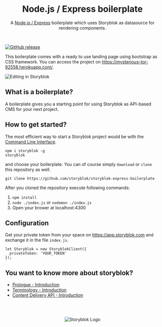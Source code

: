 <p align="center">
  <h1 align="center">Node.js / Express boilerplate</h1>
  <p align="center">A <a href="https://www.storyblok.com" target="_blank">Node.js / Express</a> boilerplate which uses Storyblok as datasource for rendering components.</p>
</p>
<br>

[![GitHub release](https://img.shields.io/github/release/storyblok/storyblok-express-boilerplate.svg)](https://github.com/storyblok/storyblok-express-boilerplate/)

This boilerplate comes with a ready to use landing page using bootstrap as CSS framework. You can access the project on https://mysterious-tor-92558.herokuapp.com/.

![Editing in Storyblok](https://a.storyblok.com/f/40387/8fde812381/screeenvideo.gif)


## What is a boilerplate?
A boilerplate gives you a starting point for using Storyblok as API-based CMS for your next project.


## How to get started?

The most efficient way to start a Storyblok project would be with the [Command Line Interface](https://www.storyblok.com/docs/Guides/command-line-interface).

```
npm i storyblok -g
storyblok
```

and choose your boilerplate. You can of course simply `download` or `clone` this repository as well.

```
git clone https://github.com/storyblok/storyblok-express-boilerplate
```

After you cloned the repository execute following commands:

1. `npm install`
2. `node ./index.js` or `nodemon ./index.js`
3. Open your brower at localhost:4300

## Configuration

Get your private token from your space on https://app.storyblok.com and exchange it in the file `index.js`.

```
let Storyblok = new StoryblokClient({
  privateToken: 'YOUR_TOKEN'
});
```


## You want to know more about storyblok?

- [Prologue - Introduction](https://www.storyblok.com/docs/Prologue/Introduction)
- [Terminology - Introduction](https://www.storyblok.com/docs/terminology/introduction)
- [Content Delivery API - Introduction](https://www.storyblok.com/docs/Delivery-Api/introduction)


<br>
<br>
<p align="center">
<img src="https://a.storyblok.com/f/39898/1c9c224705/storyblok_black.svg" alt="Storyblok Logo">
</p>
